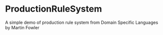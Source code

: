 # ProductionRuleSystem
A simple demo of production rule system from Domain Specific Languages by Martin Fowler
